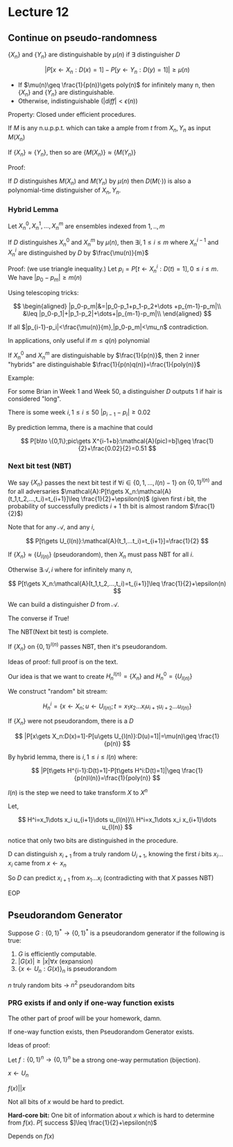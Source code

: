 # Lecture 12

## Continue on pseudo-randomness

$\{X_n\}$ and $\{Y_n\}$ are distinguishable by $\mu(n)$ if $\exists$ distinguisher $D$

$$
|P[x\gets X_n:D(x)=1]-P[y\gets Y_n:D(y)=1]|\geq \mu(n)
$$

- If $\mu(n)\geq \frac{1}{p(n)}\gets poly(n)$ for infinitely many n, then $\{X_n\}$ and $\{Y_n\}$ are distinguishable.
- Otherwise, indistinguishable ($|diff|<\epsilon(n)$)

Property: Closed under efficient procedures.

If $M$ is any n.u.p.p.t. which can take a ample from $t$ from $X_n,Y_n$ as input $M(X_n)$

If $\{X_n\}\approx\{Y_n\}$, then so are $\{M(X_n)\}\approx\{M(Y_n)\}$

Proof:

If $D$ distinguishes $M(X_n)$ and $M(Y_n)$ by $\mu(n)$ then $D(M(\cdot))$ is also a polynomial-time distinguisher of $X_n,Y_n$.

### Hybrid Lemma

Let $X^0_n,X^1_n,\dots,X^m_n$ are ensembles indexed from $1,..,m$

If $D$ distinguishes $X_n^0$ and $X_n^m$ by $\mu(n)$, then $\exists i,1\leq i\leq m$ where $X_{n}^{i-1}$ and $X_n^i$ are distinguished by $D$ by $\frac{\mu(n)}{m}$

Proof: (we use triangle inequality.) Let $p_i=P[t\gets X_n^i:D(t)=1],0\leq i\leq m$. We have $|p_0-p_m|\geq m(n)$

Using telescoping tricks:

$$
\begin{aligned}
|p_0-p_m|&=|p_0-p_1+p_1-p_2+\dots +p_{m-1}-p_m|\\
&\leq |p_0-p_1|+|p_1-p_2|+\dots+|p_{m-1}-p_m|\\
\end{aligned}
$$

If all $|p_{i-1}-p_i|<\frac{\mu(n)}{m},|p_0-p_m|<\mu_n$ contradiction.

In applications, only useful if $m\leq q(n)$ polynomial

If $X^0_n$ and $X^m_n$ are distinguishable by $\frac{1}{p(n)}$, then $2$ inner "hybrids" are distinguishable $\frac{1}{p(n)q(n)}=\frac{1}{poly(n)}$

Example:

For some Brian in Week 1 and Week 50, a distinguisher $D$ outputs 1 if hair is considered "long".

There is some week $i,1\leq i\leq 50$ $|p_{i-1}-p_i|\geq 0.02$

By prediction lemma, there is a machine that could

$$
P[b\to \{0,1\};pic\gets X^{i-1+b}:\mathcal{A}(pic)=b]\geq \frac{1}{2}+\frac{0.02}{2}=0.51
$$

### Next bit test (NBT)

We say $\{X_n\}$ passes the next bit test if $\forall i\in\{0,1,...,l(n)-1\}$ on $\{0,1\}^{l(n)}$ and for all adversaries $\mathcal{A}:P[t\gets X_n:\mathcal{A}(t_1,t_2,...,t_i)=t_{i+1}]\leq \frac{1}{2}+\epsilon(n)$ (given first $i$ bit, the probability of successfully predicts $i+1$ th bit is almost random $\frac{1}{2}$)

Note that for any $\mathcal{A}$, and any $i$,

$$
P[t\gets U_{l(n)}:\mathcal{A}(t_1,...t_i)=t_{i+1}]=\frac{1}{2}
$$

If $\{X_n\}\approx\{U_{l(n)}\}$ (pseudorandom), then $X_n$ must pass NBT for all $i$.

Otherwise $\exists \mathcal{A},i$ where for infinitely many $n$,

$$
P[t\gets X_n:\mathcal{A}(t_1,t_2,...,t_i)=t_{i+1}]\leq \frac{1}{2}+\epsilon(n)
$$

We can build a distinguisher $D$ from $\mathcal{A}$.

The converse if True!

The NBT(Next bit test) is complete.

If $\{X_n\}$ on $\{0,1\}^{l(n)}$ passes NBT, then it's pseudorandom.

Ideas of proof: full proof is on the text.

Our idea is that we want to create $H^{l(n)}_n=\{X_n\}$ and $H^0_n=\{U_{l(n)}\}$

We construct "random" bit stream:

$$
H_n^i=\{x\gets X_n;u\gets U_{l(n)};t=x_1x_2\dots x_i u_{i+1}u_{i+2}\dots u_{l(n)}\}
$$

If $\{X_n\}$ were not pseudorandom, there is a $D$

$$
|P[x\gets X_n:D(x)=1]-P[u\gets U_{l(n)}:D(u)=1]|=\mu(n)\geq \frac{1}{p(n)}
$$

By hybrid lemma, there is $i,1\leq i\leq l(n)$ where:

$$
|P[t\gets H^{i-1}:D(t)=1]-P[t\gets H^i:D(t)=1]|\geq \frac{1}{p(n)l(n)}=\frac{1}{poly(n)}
$$

$l(n)$ is the step we need to take transform $X$ to $X^n$

Let,

$$
H^i=x_1\dots x_i u_{i+1}\dots u_{l(n)}\\
H^i=x_1\dots x_i x_{i+1}\dots u_{l(n)}
$$

notice that only two bits are distinguished in the procedure.

D can distinguish $x_{i+1}$ from a truly random $U_{i+1}$, knowing the first $i$ bits $x_i\dots x_i$ came from $x\gets x_n$

So $D$ can predict $x_{i+1}$ from $x_1\dots x_i$ (contradicting with that $X$ passes NBT)

EOP

## Pseudorandom Generator

Suppose $G:\{0,1\}^*\to\{0,1\}^*$ is a pseudorandom generator if the following is true:

1. $G$ is efficiently computable.
2. $|G(x)|\geq |x|\forall x$ (expansion)
3. $\{x\gets U_n:G(x)\}_n$ is pseudorandom

$n$ truly random bits $\to$ $n^2$ pseudorandom bits

### PRG exists if and only if one-way function exists

The other part of proof will be your homework, damn.

If one-way function exists, then Pseudorandom Generator exists.

Ideas of proof:

Let $f:\{0,1\}^n\to \{0,1\}^n$ be a strong one-way permutation (bijection).

$x\gets U_n$

$f(x)||x$

Not all bits of $x$ would be hard to predict.

**Hard-core bit:** One bit of information about $x$ which is hard to determine from $f(x)$. $P[$ success $]\leq \frac{1}{2}+\epsilon(n)$

Depends on $f(x)$
